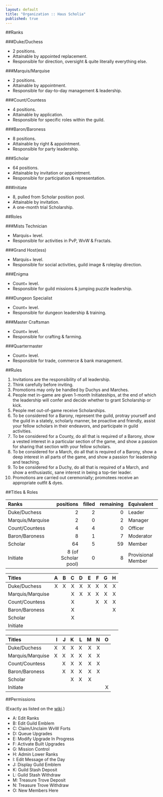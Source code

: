 ```yaml
---
layout: default
title: "Organization :: Haus Scholia"
published: true
---
```


##Ranks

###Duke/Duchess
- 2 positions.
- Attainable by appointed replacement.
- Responsible for direction, oversight & quite literally everything else.

###Marquis/Marquise
- 2 positions.
- Attainable by appointment.
- Responsible for day-to-day management & leadership.

###Count/Countess
- 4 positions.
- Attainable by application.
- Responsible for specific roles within the guild.

###Baron/Baroness
- 8 positions.
- Attainable by right & appointment.
- Responsible for party leadership.

###Scholar
- 64 positions.
- Attainable by invitation or appointment.
- Responsible for participation & representation.

###Initiate
- 8, pulled from Scholar position pool.
- Attainable by invitation.
- A one-month trial Scholarship.

##Roles

###Mists Technician
- Marquis+ level.
- Responsible for activities in PvP, WvW & Fractals.

###Grand Host(ess)
- Marquis+ level.
- Responsible for social activities, guild image & roleplay direction.

###Enigma
- Count+ level.
- Responsible for guild missions & jumping puzzle leadership.

###Dungeon Specialist
- Count+ level.
- Responsible for dungeon leadership & training.

###Master Craftsman
- Count+ level.
- Responsible for crafting & farming.

###Quartermaster
- Count+ level.
- Responsible for trade, commerce & bank management.

##Rules
1. Invitations are the responsibility of all leadership.
2. Think carefully before inviting.
3. Promotions may only be handled by Duchys and Marches.
4. People met in-game are given 1-month Initiateships, at the end of which the leadership will confer and decide whether to grant Scholarship or kick.
5. People met out-of-game receive Scholarships.
6. To be considered for a Barony, represent the guild, protray yourself and the guild in a stately, scholarly manner, be proactive and friendly, assist your fellow scholars in their endeavors, and participate in guild activities.
7. To be considered for a County, do all that is required of a Barony, show a vested interest in a particular section of the game, and show a passion for sharing that section with your fellow scholars.
8. To be considered for a March, do all that is required of a Barony, show a deep interest in all parts of the game, and show a passion for leadership and teaching.
9. To be considered for a Duchy, do all that is required of a March, and show a enthusiastic, sane interest in being a top-tier leader.
10. Promotions are carried out ceremonially; promotees receive an appropriate outfit & dyes.

##Titles & Roles

| Ranks             | positions | filled | remaining | Equivalent
|:---               |       ---:|    ---:|       ---:|:---
| Duke/Duchess      | 2         | 2      | 0         | Leader
| Marquis/Marquise  | 2         | 0      | 2         | Manager
| Count/Countess    | 4         | 4      | 0         | Officer
| Baron/Baroness    | 8         | 1      | 7         | Moderator
| Scholar           | 64        | 5      | 59        | Member
| Initiate          | 8 (of Scholar pool) | 0 | 8 | Provisional Member

| Titles            | A    | B    | C    | D    | E    | F    | G    | H    |
|:---               | ---: | ---: | ---: | ---: | ---: | ---: | ---: | ---: |
| Duke/Duchess      | X    | X    | X    | X    | X    | X    | X    | X    |
| Marquis/Marquise  |      |      | X    | X    | X    | X    | X    | X    |
| Count/Countess    |      |      | X    |      |      | X    | X    | X    |
| Baron/Baroness    |      |      | X    |      |      |      |      | X    |
| Scholar           |      |      | X    |      |      |      |      |      |
| Initiate          |      |      |      |      |      |      |      |      |

| Titles            | I    | J    | K    | L    | M    | N    | O    |
|:---               | ---: | ---: | ---: | ---: | ---: | ---: | ---: |
| Duke/Duchess      | X    | X    | X    | X    | X    | X    |      |
| Marquis/Marquise  | X    | X    | X    | X    | X    | X    |      |
| Count/Countess    |      | X    | X    | X    | X    | X    |      |
| Baron/Baroness    |      | X    | X    | X    | X    | X    |      |
| Scholar           |      |      | X    | X    | X    |      |      |
| Initiate          |      |      |      |      |      |      | X    |

##Permissions

(Exactly as listed on the [wiki](http://wiki.guildwars2.com/wiki/Guild#Member_ranks).)

- A: Edit Ranks
- B: Edit Guild Emblem
- C: Claim/Unclaim WvW Forts
- D: Queue Upgrades
- E: Modify Upgrade In Progress
- F: Activate Built Upgrades
- G: Mission Control
- H: Admin Lower Ranks
- I: Edit Message of the Day
- J: Display Guild Emblem
- K: Guild Stash Deposit
- L: Guild Stash Withdraw
- M: Treasure Trove Deposit
- N: Treasure Trove Withdraw
- O: New Members Here
